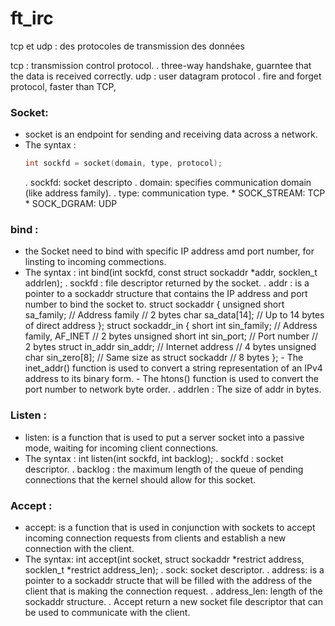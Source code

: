# ft_irc



tcp et udp : des protocoles de transmission des données

tcp : transmission control protocol.
    . three-way handshake, guarntee that the data is received correctly.
udp : user datagram protocol
    . fire and forget protocol, faster than TCP, 

### Socket:
-  socket is an endpoint for sending and receiving data across a network.
-  The syntax : 
    ```c++
    int sockfd = socket(domain, type, protocol);
    ```
    . sockfd: socket descripto
    . domain: specifies communication domain (like address family).
    . type: communication type.
        * SOCK_STREAM: TCP
        * SOCK_DGRAM: UDP

### bind :
- the Socket need to bind with specific IP address amd port number, for linsting to incoming commections.
- The syntax : 
    int bind(int sockfd, const struct sockaddr *addr, socklen_t addrlen);
    . sockfd : file descriptor returned by the socket.
    . addr : is a pointer to a sockaddr structure that 
        contains the IP address and port number to bind the socket to.
        struct sockaddr {
            unsigned short sa_family;    // Address family    // 2 bytes
            char sa_data[14];            // Up to 14 bytes of direct address
        };
        struct sockaddr_in {
            short int sin_family;           // Address family, AF_INET  // 2 bytes
            unsigned short int sin_port;    // Port number  // 2 bytes
            struct in_addr sin_addr;        // Internet address  // 4 bytes
            unsigned char sin_zero[8];      // Same size as struct sockaddr // 8 bytes
        };
        - The inet_addr() function is used to convert a string representation of an IPv4 address to 
            its binary form.
        - The htons() function is used to convert the port number to network byte order. 
    . addrlen : The size of addr in bytes.
### Listen : 
- listen: is a function that is used to put a server socket into a passive mode, waiting for incoming client connections.
- The syntax :
    int listen(int sockfd, int backlog);
    . sockfd : socket descriptor.
    . backlog :  the maximum length of the queue of pending connections that the kernel should allow for this socket.
### Accept :
- accept: is a function that is used in conjunction with sockets to accept incoming connection requests from clients and establish a new connection with the client.
- The syntax: 
    int accept(int socket, struct sockaddr *restrict address, socklen_t *restrict address_len);
    . sock: socket descriptor.
    . address: is a pointer to a sockaddr structe that will be filled with the address of the client that is making the connection request.
    . address_len: length of the sockaddr structure.
    . Accept return a new socket file descriptor that can be used to communicate with the client.



